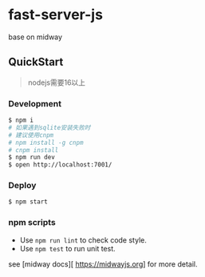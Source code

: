 # fast-server-js

base on midway

## QuickStart

> nodejs需要16以上     

<!-- add docs here for user -->


### Development

```bash
$ npm i
# 如果遇到sqlite安装失败时
# 建议使用cnpm
# npm install -g cnpm
# cnpm install
$ npm run dev
$ open http://localhost:7001/
```

### Deploy

```bash
$ npm start
```

### npm scripts

- Use `npm run lint` to check code style.
- Use `npm test` to run unit test.


[midway]: https://midwayjs.org

see [midway docs][ https://midwayjs.org] for more detail.

